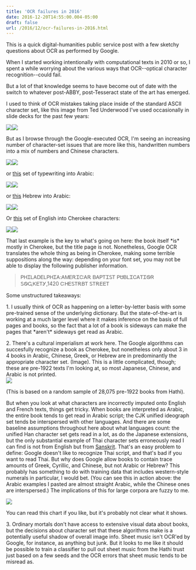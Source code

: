 ```yaml
---
title: 'OCR failures in 2016'
date: 2016-12-20T14:55:00.004-05:00
draft: false
url: /2016/12/ocr-failures-in-2016.html
---
```


This is a quick digital-humanities public service post with a few sketchy questions about OCR as performed by Google.  
  
When I started working intentionally with computational texts in 2010 or so, I spent a while worrying about the various ways that OCR--optical character recognition--could fail.  
  
But a lot of that knowledge seems to have become out of date with the switch to whatever post-ABBY, post-Tesseract state of the art has emerged.  
  
I used to think of OCR mistakes taking place inside of the standard ASCII character set, like this image from Ted Underwood I've used occasionally in slide decks for the past few years:  
  

[![](https://usesofscale.files.wordpress.com/2012/10/smellie.png)](https://usesofscale.files.wordpress.com/2012/10/smellie.png)[![](https://usesofscale.files.wordpress.com/2012/10/ocr.jpg)](https://usesofscale.files.wordpress.com/2012/10/ocr.jpg)

  
  
  
But as I browse through the Google-executed OCR, I'm seeing an increasing number of character-set issues that are more like this, handwritten numbers into a mix of numbers and Chinese characters.  
  

[![](https://4.bp.blogspot.com/-fw1Z2wfxyUs/WFl33N1Yc4I/AAAAAAAAHuo/OPUy4cYU6V464Fsf2ajDUsospljyDKthgCK4B/s200/Screen%2BShot%2B2016-12-20%2Bat%2B1.26.15%2BPM.png)](http://4.bp.blogspot.com/-fw1Z2wfxyUs/WFl33N1Yc4I/AAAAAAAAHuo/OPUy4cYU6V464Fsf2ajDUsospljyDKthgCK4B/s1600/Screen%2BShot%2B2016-12-20%2Bat%2B1.26.15%2BPM.png)[![](https://1.bp.blogspot.com/-fXFTUVv4fcE/WFl332q6wqI/AAAAAAAAHuw/50ESh37QK7cM_Ckf0M_yAVYvRUTcYr2pACK4B/s320/Screen%2BShot%2B2016-12-20%2Bat%2B1.24.28%2BPM.png)](http://1.bp.blogspot.com/-fXFTUVv4fcE/WFl332q6wqI/AAAAAAAAHuw/50ESh37QK7cM_Ckf0M_yAVYvRUTcYr2pACK4B/s1600/Screen%2BShot%2B2016-12-20%2Bat%2B1.24.28%2BPM.png)

  
  
  
  
or [this](https://babel.hathitrust.org/cgi/pt?id=coo.31924005012962;page=root;view=plaintext;size=100;seq=222;num=222;orient=0) set of typewriting into Arabic:  
  
[![](https://4.bp.blogspot.com/-K15wpoCUChA/WFl4xpl2q8I/AAAAAAAAHu4/jRIbAiYl6iMPWSFLfefCzk_PEWJtxnQiwCK4B/s320/Screen%2BShot%2B2016-12-20%2Bat%2B1.29.51%2BPM.png)](http://4.bp.blogspot.com/-K15wpoCUChA/WFl4xpl2q8I/AAAAAAAAHu4/jRIbAiYl6iMPWSFLfefCzk_PEWJtxnQiwCK4B/s1600/Screen%2BShot%2B2016-12-20%2Bat%2B1.29.51%2BPM.png)[![](https://3.bp.blogspot.com/-fR_d2_bFvrA/WFl4xxiAc5I/AAAAAAAAHvA/DYPqjcUTAFIfdqA3xrT2Am3rjx4xbnZswCK4B/s320/Screen%2BShot%2B2016-12-20%2Bat%2B1.30.01%2BPM.png)](http://3.bp.blogspot.com/-fR_d2_bFvrA/WFl4xxiAc5I/AAAAAAAAHvA/DYPqjcUTAFIfdqA3xrT2Am3rjx4xbnZswCK4B/s1600/Screen%2BShot%2B2016-12-20%2Bat%2B1.30.01%2BPM.png)  
  

  

or [this](https://babel.hathitrust.org/cgi/pt?id=hvd.hh1lnf;page=root;seq=667;view=plaintext;size=100;orient=0) Hebrew into Arabic:

[![](https://3.bp.blogspot.com/-XJqsuPnRQEU/WFl7CuVtogI/AAAAAAAAHvg/aWRa1yNiqb0xBGpEVtM0sR20BC3AKksdQCK4B/s200/Screen%2BShot%2B2016-12-20%2Bat%2B1.39.47%2BPM.png)](http://3.bp.blogspot.com/-XJqsuPnRQEU/WFl7CuVtogI/AAAAAAAAHvg/aWRa1yNiqb0xBGpEVtM0sR20BC3AKksdQCK4B/s1600/Screen%2BShot%2B2016-12-20%2Bat%2B1.39.47%2BPM.png)[![](https://1.bp.blogspot.com/-1kaxifH-T9g/WFl7CuR3VrI/AAAAAAAAHvk/jB3sbZ2OYoc8hd24KLwlQpVKIo1rRYSFACK4B/s320/Screen%2BShot%2B2016-12-20%2Bat%2B1.39.12%2BPM.png)](http://1.bp.blogspot.com/-1kaxifH-T9g/WFl7CuR3VrI/AAAAAAAAHvk/jB3sbZ2OYoc8hd24KLwlQpVKIo1rRYSFACK4B/s1600/Screen%2BShot%2B2016-12-20%2Bat%2B1.39.12%2BPM.png)

  

  

Or [this](https://babel.hathitrust.org/cgi/pt?id=njp.32101074870609;page=root;seq=5;view=plaintext;size=100;orient=0) set of English into Cherokee characters:  

[![](https://3.bp.blogspot.com/-M0Lm0s8t9rs/WFl5vvVFf4I/AAAAAAAAHvU/xpGi-eMxAJ0e6WLE6F9cwsX9zkuHWycwQCK4B/s200/Screen%2BShot%2B2016-12-20%2Bat%2B1.33.56%2BPM.png)](http://3.bp.blogspot.com/-M0Lm0s8t9rs/WFl5vvVFf4I/AAAAAAAAHvU/xpGi-eMxAJ0e6WLE6F9cwsX9zkuHWycwQCK4B/s1600/Screen%2BShot%2B2016-12-20%2Bat%2B1.33.56%2BPM.png)[![](https://1.bp.blogspot.com/-0i530YrAo9U/WFl5vmXvahI/AAAAAAAAHvM/gs0M6pcpQo0ceRkkPUUDmWjV9dz6PDKYACK4B/s320/Screen%2BShot%2B2016-12-20%2Bat%2B1.34.17%2BPM.png)](http://1.bp.blogspot.com/-0i530YrAo9U/WFl5vmXvahI/AAAAAAAAHvM/gs0M6pcpQo0ceRkkPUUDmWjV9dz6PDKYACK4B/s1600/Screen%2BShot%2B2016-12-20%2Bat%2B1.34.17%2BPM.png)

  

That last example is the key to what's going on here: the book itself \*is\* mostly in Cherokee, but the title page is not. Nonetheless, Google OCR translates the whole thing as being in Cherokee, making some terrible suppositions along the way: depending on your font set, you may not be able to display the following publisher information.

  

> ᏢᎻᏆᏞᎪᎠᎬᏞᏢᎻᏆᎪ:ᎪᎷᎬᎡᏆᏨᎪᎡ ᏴᎪᏢᎢᏆᏚᎢ ᏢᏌᏴᏞᏆᏟᎪᎢᏆᏫᏒ ᏚᏫᏩᏦᎬᎢᎩ,1420 ᏨᎻᎬᏚᎢᎡᏴᎢ ᏚᎢᎡᎬᎬᎢ

  
Some unstructured takeaways:  
  
1\. I usually think of OCR as happening on a letter-by-letter basis with some pre-trained sense of the underlying dictionary. But the state-of-the-art is working at a much larger level where it makes inference on the basis of full pages and books, so the fact that a lot of a book is sideways can make the pages that \*aren't\* sideways get read as Arabic.  
  
2\. There's a cultural imperialism at work here. The Google algorithms can succesfully recognize a book as Cherokee, but nonetheless only about 3 in 4 books in Arabic, Chinese, Greek, or Hebrew are in predominantly the appropriate character set. (Image). This is a little complicated, though; these are pre-1922 texts I'm looking at, so most Japanese, Chinese, and Arabic is not printed.  
[![](https://4.bp.blogspot.com/-eG8ViiF32EE/WFmFtQV7dPI/AAAAAAAAHv0/ApyXhlhSWOMb5S0pNg10EfyfINWAkRMUgCK4B/s640/Screen%2BShot%2B2016-12-20%2Bat%2B2.25.26%2BPM.png)](http://4.bp.blogspot.com/-eG8ViiF32EE/WFmFtQV7dPI/AAAAAAAAHv0/ApyXhlhSWOMb5S0pNg10EfyfINWAkRMUgCK4B/s1600/Screen%2BShot%2B2016-12-20%2Bat%2B2.25.26%2BPM.png)  
  
(This is based on a random sample of 28,075 pre-1922 books from Hathi).  
  
But when you look at what characters are incorrectly imputed onto English and French texts, things get tricky. When books are interpreted as Arabic, the entire book tends to get read in Arabic script; the CJK unified ideograph set tends be interspersed with other languages. And there are some baseline assumptions throughout here about what languages count: the unified Han character set gets read in a lot, as do the Japanese extensions, but the only substantial example of Thai character sets erroneously read I can find is not from English but from [Sanskrit](https://babel.hathitrust.org/cgi/pt?id=hvd.32044021144357;page=root;seq=276;view=plaintext;size=100;orient=0). That's an easy problem to define: Google doesn't like to recognize Thai script, and that's bad if you want to read Thai. But why does Google allow books to contain trace amounts of Greek, Cyrillic, and Chinese, but not Arabic or Hebrew? This probably has something to do with training data that includes western-style numerals in particular, I would bet. (You can see this in action above: the Arabic examples I pasted are almost straight Arabic, while the Chinese ones are interspersed.) The implications of this for large corpora are fuzzy to me.  
  

[![](https://3.bp.blogspot.com/-6XXNLtXg5lU/WFmJyiXpMaI/AAAAAAAAHv8/RDh4BqQiyhkf6tp89wkrioLw07bDMyHjQCK4B/s200/Screen%2BShot%2B2016-12-20%2Bat%2B2.42.54%2BPM.png)](http://3.bp.blogspot.com/-6XXNLtXg5lU/WFmJyiXpMaI/AAAAAAAAHv8/RDh4BqQiyhkf6tp89wkrioLw07bDMyHjQCK4B/s1600/Screen%2BShot%2B2016-12-20%2Bat%2B2.42.54%2BPM.png)

You can read this chart if you like, but it's probably not clear what it shows.

  
  
3\. Ordinary mortals don't have access to extensive visual data about books, but the decisions about character set that these algorithms make is a potentially useful shadow of overall image info. Sheet music isn't OCR'ed by Google, for instance, as anything but junk. But it looks to me like it should be possible to train a classifier to pull out sheet music from the Hathi trust just based on a few seeds and the OCR errors that sheet music tends to be misread as.